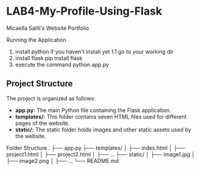 # LAB4-My-Profile-Using-Flask

Micaella Salili's Website Portfolio

Running the Application

1. install python if you haven't install yet
1.1 go to your working dir 
2. install flask
    pip install flask
3. execute the command 
    python app.py    


## Project Structure

The project is organized as follows:

- **app.py:** The main Python file containing the Flask application.
- **templates/:** This folder contains seven HTML files used for different pages of the website.
- **static/:** The static folder holds images and other static assets used by the website.


Folder Structure
.
├── app.py
├── templates/
│   ├── index.html
│   ├── project1.html
│   ├── project2.html
│   ├── ...
├── static/
│   ├── image1.jpg
│   ├── image2.png
│   ├── ...
└── README.md
